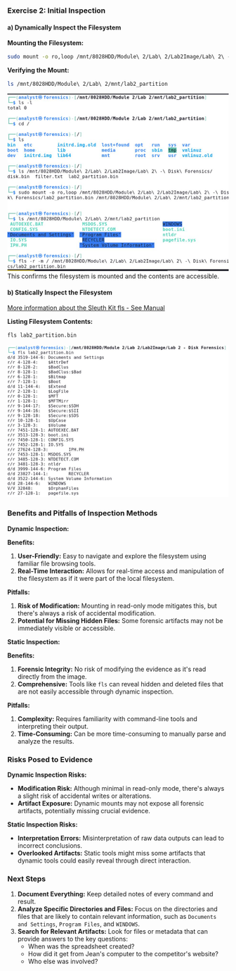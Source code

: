 ### Exercise 2: Initial Inspection

#### a) Dynamically Inspect the Filesystem

**Mounting the Filesystem:**

```bash
sudo mount -o ro,loop /mnt/8028HDD/Module\ 2/Lab\ 2/Lab2Image/Lab\ 2\ -\ Disk\ Forensics/lab2_partition.bin /mnt/8028HDD/Module\ 2/Lab\ 2/mnt/lab2_partition
```

**Verifying the Mount:**

```bash
ls /mnt/8028HDD/Module\ 2/Lab\ 2/mnt/lab2_partition
```
 ![Verify Mount Screenshot](https://github.com/blackTieV2/ZEIT8028/blob/main/Labs/Lab2/ScreenShots/Lab2-Ex2-MountFS-SC4.JPG)
This confirms the filesystem is mounted and the contents are accessible.

#### b) Statically Inspect the Filesystem
[More information about the Sleuth Kit fls  - See Manual](https://www.sleuthkit.org/sleuthkit/man/fls.html)

**Listing Filesystem Contents:**

```bash
fls lab2_partition.bin
```
 ![StaticInspection Screenshot](https://github.com/blackTieV2/ZEIT8028/blob/main/Labs/Lab2/ScreenShots/Lab2-Ex2-ListImage-SC5.JPG)
 
### Benefits and Pitfalls of Inspection Methods

**Dynamic Inspection:**

**Benefits:**
1. **User-Friendly:** Easy to navigate and explore the filesystem using familiar file browsing tools.
2. **Real-Time Interaction:** Allows for real-time access and manipulation of the filesystem as if it were part of the local filesystem.

**Pitfalls:**
1. **Risk of Modification:** Mounting in read-only mode mitigates this, but there's always a risk of accidental modification.
2. **Potential for Missing Hidden Files:** Some forensic artifacts may not be immediately visible or accessible.

**Static Inspection:**

**Benefits:**
1. **Forensic Integrity:** No risk of modifying the evidence as it's read directly from the image.
2. **Comprehensive:** Tools like `fls` can reveal hidden and deleted files that are not easily accessible through dynamic inspection.

**Pitfalls:**
1. **Complexity:** Requires familiarity with command-line tools and interpreting their output.
2. **Time-Consuming:** Can be more time-consuming to manually parse and analyze the results.

### Risks Posed to Evidence

**Dynamic Inspection Risks:**
- **Modification Risk:** Although minimal in read-only mode, there's always a slight risk of accidental writes or alterations.
- **Artifact Exposure:** Dynamic mounts may not expose all forensic artifacts, potentially missing crucial evidence.

**Static Inspection Risks:**
- **Interpretation Errors:** Misinterpretation of raw data outputs can lead to incorrect conclusions.
- **Overlooked Artifacts:** Static tools might miss some artifacts that dynamic tools could easily reveal through direct interaction.

### Next Steps

1. **Document Everything:** Keep detailed notes of every command and result.
2. **Analyze Specific Directories and Files:** Focus on the directories and files that are likely to contain relevant information, such as `Documents and Settings`, `Program Files`, and `WINDOWS`.
3. **Search for Relevant Artifacts:** Look for files or metadata that can provide answers to the key questions:
   - When was the spreadsheet created?
   - How did it get from Jean's computer to the competitor's website?
   - Who else was involved?
